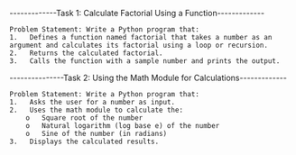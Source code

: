 -------------Task 1: Calculate Factorial Using a Function------------- 


    Problem Statement: Write a Python program that:
    1.   Defines a function named factorial that takes a number as an argument and calculates its factorial using a loop or recursion.
    2.   Returns the calculated factorial.
    3.   Calls the function with a sample number and prints the output.

---------------Task 2: Using the Math Module for Calculations-------------
 
    Problem Statement: Write a Python program that:
    1.   Asks the user for a number as input.
    2.   Uses the math module to calculate the:
        o   Square root of the number
        o   Natural logarithm (log base e) of the number
        o   Sine of the number (in radians)
    3.   Displays the calculated results.

